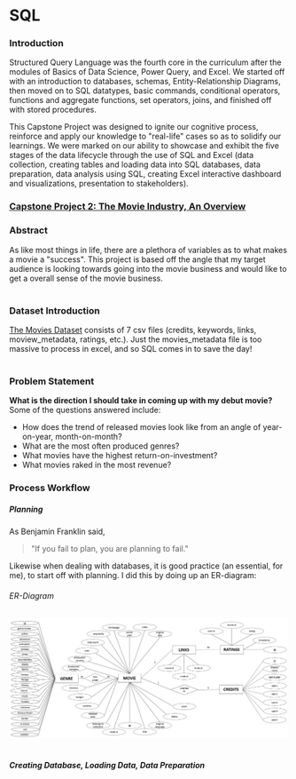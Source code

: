 # SQL

### Introduction
Structured Query Language was the fourth core in the curriculum after the modules of Basics of Data Science, Power Query, and Excel. We started off with an introduction to databases, schemas, Entity-Relationship Diagrams, then moved on to SQL datatypes, basic commands, conditional operators, functions and aggregate functions, set operators, joins, and  finished off with stored procedures.

This Capstone Project was designed to ignite our cognitive process, reinforce and apply our knowledge to "real-life" cases so as to solidify our learnings. We were marked on our ability to showcase and exhibit the five stages of the data lifecycle through the use of SQL and Excel (data collection, creating tables and loading data into SQL databases, data preparation, data analysis using SQL, creating Excel interactive dashboard and visualizations, presentation to stakeholders).

### [Capstone Project 2: The Movie Industry, An Overview](https://github.com/TheWorldAtMyFingerTips/My_Projects/blob/main/SQL/Movies.sql)

### Abstract
As like most things in life, there are a plethora of variables as to what makes a movie a "success". This project is based off the angle that my target audience is looking towards going into the movie business and would like to get a overall sense of the movie business.</br></br>

### Dataset Introduction
[The Movies Dataset](https://www.kaggle.com/rounakbanik/the-movies-dataset) consists of 7 csv files (credits, keywords, links, moview_metadata, ratings, etc.). Just the movies_metadata file is too massive to process in excel, and so SQL comes in to save the day!</br></br>

### Problem Statement
**What is the direction I should take in coming up with my debut movie?** Some of the questions answered include:
* How does the trend of released movies look like from an angle of year-on-year, month-on-month?
* What are the most often produced genres?
* What movies have the highest return-on-investment?
* What movies raked in the most revenue?

### Process Workflow
##### Planning
As Benjamin Franklin said,
> "If you fail to plan, you are planning to fail."

Likewise when dealing with databases, it is good practice (an essential, for me), to start off with planning. I did this by doing up an ER-diagram:

###### ER-Diagram
![ER-Diagram](https://github.com/TheWorldAtMyFingerTips/My_Projects/blob/main/SQL/images/ER-Diagram.JPG)</br></br>

##### Creating Database, Loading Data, Data Preparation



